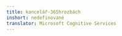 ```yaml
---
title: kancelář-365hrozbách
inshort: nedefinované
translator: Microsoft Cognitive Services
---
```




